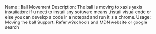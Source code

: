 Name : Ball Movement
Description: The ball is moving to xaxis yaxis
Installation: If u need to install any software means ,install visual code or else you can develop a code in a notepad and run it is a chrome.
Usage: Moving the ball
Support: Refer w3schools and MDN website or google search
